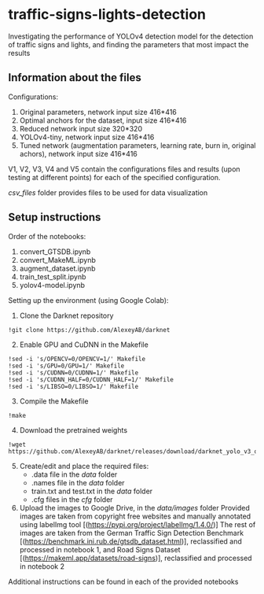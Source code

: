 # traffic-signs-lights-detection
Investigating the performance of YOLOv4 detection model for the detection of traffic signs and lights, and finding the parameters that most impact the results

## Information about the files

Configurations: 
1. Original parameters, network input size 416*416
2. Optimal anchors for the dataset, input size 416*416
3. Reduced network input size 320*320
4. YOLOv4-tiny, network input size 416*416
5. Tuned network (augmentation parameters, learning rate, burn in, original achors), network input size 416*416 

V1, V2, V3, V4 and V5 contain the configurations files and results (upon testing at different points) for each of the specified configuration. 

*csv_files* folder provides files to be used for data visualization

## Setup instructions 

Order of the notebooks:
1. convert_GTSDB.ipynb
2. convert_MakeML.ipynb
3. augment_dataset.ipynb
4. train_test_split.ipynb
5. yolov4-model.ipynb

Setting up the environment (using Google Colab):
1. Clone the Darknet repository 
```
!git clone https://github.com/AlexeyAB/darknet
```
2. Enable GPU and CuDNN in the Makefile
```
!sed -i 's/OPENCV=0/OPENCV=1/' Makefile
!sed -i 's/GPU=0/GPU=1/' Makefile
!sed -i 's/CUDNN=0/CUDNN=1/' Makefile
!sed -i 's/CUDNN_HALF=0/CUDNN_HALF=1/' Makefile
!sed -i 's/LIBSO=0/LIBSO=1/' Makefile
```
3. Compile the Makefile 
```
!make
```
4. Download the pretrained weights 
```
!wget https://github.com/AlexeyAB/darknet/releases/download/darknet_yolo_v3_optimal/yolov4.conv.137
```
5. Create/edit and place the required files:
    - .data file in the *data* folder
    - .names file in the *data* folder
    - train.txt and test.txt in the *data* folder
    - .cfg files in the *cfg* folder
6. Upload the images to Google Drive, in the *data/images* folder
Provided images are taken from copyright free websites and manually annotated using labelImg tool [(https://pypi.org/project/labelImg/1.4.0/)]
The rest of images are taken from the German Traffic Sign Detection Benchmark [(https://benchmark.ini.rub.de/gtsdb_dataset.html)], reclassified and processed in notebook 1, and Road Signs Dataset [(https://makeml.app/datasets/road-signs)], reclassified and processed in notebook 2

Additional instructions can be found in each of the provided notebooks